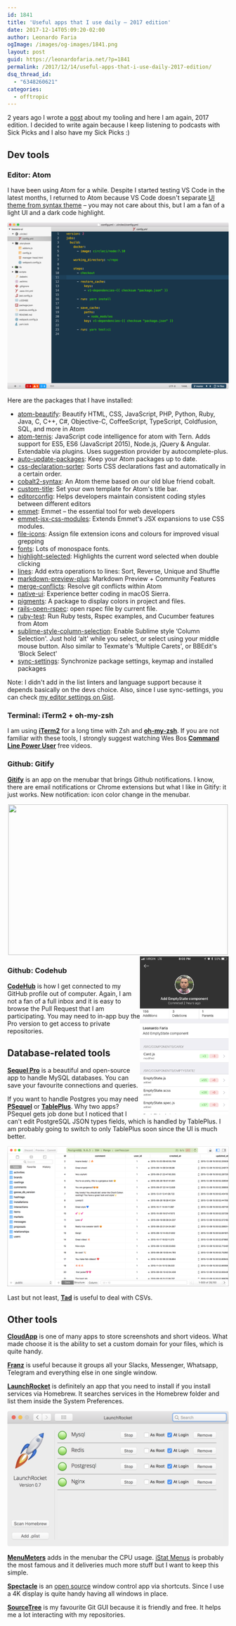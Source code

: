 ```yaml
---
id: 1841
title: 'Useful apps that I use daily – 2017 edition'
date: 2017-12-14T05:09:20-02:00
author: Leonardo Faria
ogImage: /images/og-images/1841.png
layout: post
guid: https://leonardofaria.net/?p=1841
permalink: /2017/12/14/useful-apps-that-i-use-daily-2017-edition/
dsq_thread_id:
  - "6348260621"
categories:
  - offtropic
---
```

2 years ago I wrote a [post](https://leonardofaria.net/2015/09/17/useful-apps-that-i-use-daily/) about my tooling and here I am again, 2017 edition. I decided to write again because I keep listening to podcasts with Sick Picks and I also have my Sick Picks :)

## Dev tools

### Editor: Atom

I have been using Atom for a while. Despite I started testing VS Code in the latest months, I returned to Atom because VS Code doesn't separate [UI theme from syntax theme](https://github.com/Microsoft/vscode/issues/25986) – you may not care about this, but I am a fan of a light UI and a dark code highlight.

[![My Atom](/wp-content/uploads/2017/12/screenshot-atom.png)](https://gist.github.com/leonardofaria/982b8055af2d6d02116b03950bbf0583)

Here are the packages that I have installed:  
<!--more-->

* [atom-beautify](https://atom.io/packages/atom-beautify): Beautify HTML, CSS, JavaScript, PHP, Python, Ruby, Java, C, C++, C#, Objective-C, CoffeeScript, TypeScript, Coldfusion, SQL, and more in Atom
* [atom-ternjs](https://atom.io/packages/atom-ternjs): JavaScript code intelligence for atom with Tern. Adds support for ES5, ES6 (JavaScript 2015), Node.js, jQuery & Angular. Extendable via plugins. Uses suggestion provider by autocomplete-plus.
* [auto-update-packages](https://atom.io/packages/auto-update-packages): Keep your Atom packages up to date.
* [css-declaration-sorter](https://atom.io/packages/css-declaration-sorter): Sorts CSS declarations fast and automatically in a certain order.
* [cobalt2-syntax](https://atom.io/packages/cobalt2-syntax): An Atom theme based on our old blue friend cobalt.
* [custom-title](https://atom.io/packages/custom-title): Set your own template for Atom's title bar.
* [editorconfig](https://atom.io/packages/editorconfig): Helps developers maintain consistent coding styles between different editors
* [emmet](https://atom.io/packages/emmet): Emmet – the essential tool for web developers
* [emmet-jsx-css-modules](https://atom.io/packages/emmet-jsx-css-modules): Extends Emmet's JSX expansions to use CSS modules.
* [file-icons](https://atom.io/packages/file-icons): Assign file extension icons and colours for improved visual grepping
* [fonts](https://atom.io/packages/fonts): Lots of monospace fonts.
* [highlight-selected](https://atom.io/packages/highlight-selected): Highlights the current word selected when double clicking
* [lines](https://atom.io/packages/lines): Add extra operations to lines: Sort, Reverse, Unique and Shuffle
* [markdown-preview-plus](https://atom.io/packages/markdown-preview-plus): Markdown Preview + Community Features
* [merge-conflicts](https://atom.io/packages/merge-conflicts): Resolve git conflicts within Atom
* [native-ui](https://atom.io/packages/native-ui): Experience better coding in macOS Sierra.
* [pigments](https://atom.io/packages/pigments): A package to display colors in project and files.
* [rails-open-rspec](https://atom.io/packages/rails-open-rspec): open rspec file by current file.
* [ruby-test](https://atom.io/packages/ruby-test): Run Ruby tests, Rspec examples, and Cucumber features from Atom
* [sublime-style-column-selection](https://atom.io/packages/sublime-style-column-selection): Enable Sublime style &#8216;Column Selection'. Just hold &#8216;alt' while you select, or select using your middle mouse button. Also similar to Texmate's &#8216;Multiple Carets', or BBEdit's &#8216;Block Select'
* [sync-settings](https://atom.io/packages/sync-settings): Synchronize package settings, keymap and installed packages

Note: I didn't add in the list linters and language support because it depends basically on the devs choice. Also, since I use sync-settings, you can check [my editor settings on Gist](https://gist.github.com/leonardofaria/982b8055af2d6d02116b03950bbf0583).

### Terminal: iTerm2 + oh-my-zsh

I am using **[iTerm2](https://www.iterm2.com/)** for a long time with Zsh and **[oh-my-zsh](https://github.com/robbyrussell/oh-my-zsh)**. If you are not familiar with these tools, I strongly suggest watching Wes Bos **[Command Line Power User](https://commandlinepoweruser.com/)** free videos.

### Github: Gitify

**[Gitify](http://www.gitify.io)** is an app on the menubar that brings Github notifications. I know, there are email notifications or Chrome extensions but what I like in Gitify: it just works. New notification: icon color change in the menubar.

<center>
  <a href="http://www.gitify.io"><img src="/wp-content/uploads/2017/12/screenshot-gitify.png" alt="" width="500" height="342" class="aligncenter size-full wp-image-1844" srcset="/wp-content/uploads/2017/12/screenshot-gitify.png 500w, /wp-content/uploads/2017/12/screenshot-gitify-300x205.png 300w" sizes="(max-width: 500px) 100vw, 500px" /></a>
</center>

<img src="/wp-content/uploads/2017/12/screenshot-codehub.png" width="40%" align="right" />

### Github: Codehub

**[CodeHub](http://codehub-app.com/)** is how I get connected to my GitHub profile out of computer. Again, I am not a fan of a full inbox and it is easy to browse the Pull Request that I am participating. You may need to in-app buy the Pro version to get access to private repositories.

## Database-related tools

**[Sequel Pro](https://www.sequelpro.com/)** is a beautiful and open-source app to handle MySQL databases. You can save your favourite connections and queries.

If you want to handle Postgres you may need **[PSequel](http://www.psequel.com/)** or **[TablePlus](https://tableplus.io)**. Why two apps? PSequel gets job done but I noticed that I can't edit PostgreSQL JSON types fields, which is handled by TablePlus. I am probably going to switch to only TablePlus soon since the UI is much better.

[![](/wp-content/uploads/2017/12/screenshot-tableplus.png?ss)](https://tableplus.io/)

Last but not least, **[Tad](https://www.tadviewer.com/)** is useful to deal with CSVs.

## Other tools

**[CloudApp](https://my.cl.ly/r/0f0P0e3g1O0x2k18)** is one of many apps to store screenshots and short videos. What made choose it is the ability to set a custom domain for your files, which is quite handy.

**[Franz](https://meetfranz.com)** is useful because it groups all your Slacks, Messenger, Whatsapp, Telegram and everything else in one single window.

**[LaunchRocket](https://github.com/jimbojsb/launchrocket)** is definitely an app that you need to install if you install services via Homebrew. It searches services in the Homebrew folder and list them inside the System Preferences.

[![launchrocket](/wp-content/uploads/2017/12/screenshot-launchrocket.png)](https://github.com/jimbojsb/launchrocket)

**[MenuMeters](https://member.ipmu.jp/yuji.tachikawa/MenuMetersElCapitan/)** adds in the menubar the CPU usage. [iStat Menus](https://bjango.com/mac/istatmenus/) is probably the most famous and it deliveries much more stuff but I want to keep this simple.

**[Spectacle](https://www.spectacleapp.com)** is an [open source](https://github.com/eczarny/spectacle) window control app via shortcuts. Since I use a 4K display is quite handy having all windows in place.

**[SourceTree](https://www.sourcetreeapp.com/)** is my favourite Git GUI because it is friendly and free. It helps me a lot interacting with my repositories.
